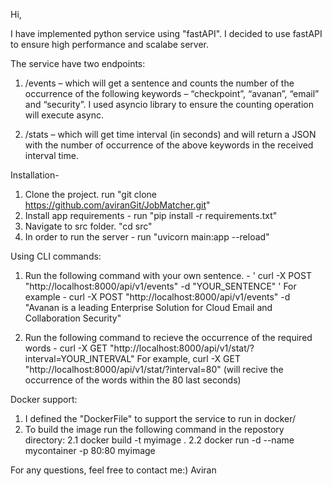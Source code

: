 Hi, 

I have implemented python service using "fastAPI". I decided to use fastAPI to ensure high performance and scalabe server. 

The service have two endpoints:

1. /events – which will get a sentence and counts the number of the occurrence of the following keywords – “checkpoint”, “avanan”, “email” and “security”.
  I used asyncio library to ensure the counting operation will execute async. 
  
2. /stats – which will get time interval (in seconds) and will return a JSON with the number of occurrence of the above keywords in the received interval time.
  
Installation-

1. Clone the project. run "git clone https://github.com/aviranGit/JobMatcher.git"
2. Install app requirements - run "pip install -r requirements.txt"
3. Navigate to src folder. "cd src"
4. In order to run the server - run "uvicorn main:app --reload"

Using CLI commands:

1. Run the following command with your own sentence.   - ' curl -X POST "http://localhost:8000/api/v1/events" -d "YOUR_SENTENCE"  '
   For example - curl -X POST "http://localhost:8000/api/v1/events" -d "Avanan is a leading Enterprise Solution for Cloud Email and Collaboration Security"
   
   
2. Run the following command to recieve the occurrence of the required words - curl -X GET "http://localhost:8000/api/v1/stat/?interval=YOUR_INTERVAL"
   For example, curl -X GET "http://localhost:8000/api/v1/stat/?interval=80" (will recive the occurrence of the words within the 80 last seconds)
   

Docker support:

1. I defined the "DockerFile" to support the service to run in docker/ 
2. To build the image run the following command in the repostory directory:
    2.1 docker build -t myimage .
    2.2 docker run -d --name mycontainer -p 80:80 myimage
 
 
For any questions, feel free to contact me:)
Aviran
